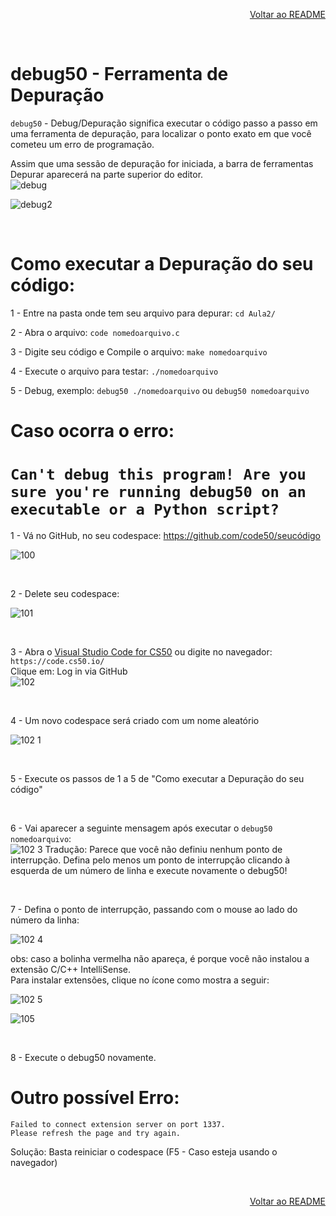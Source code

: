 <p align="right">
   <a href="https://patyfil.github.io/cs50-cc50-harvard/">Voltar ao README</a>
</p>

<br>  

# debug50 - Ferramenta de Depuração  

`debug50` - Debug/Depuração significa executar o código passo a passo em uma ferramenta de depuração, para localizar o ponto exato em que você cometeu um erro de programação.  

Assim que uma sessão de depuração for iniciada, a barra de ferramentas Depurar aparecerá na parte superior do editor.  
![debug](https://user-images.githubusercontent.com/41968938/208586137-2348bb28-b177-4bb2-a4a9-6abb702d3293.jpg)  

![debug2](https://user-images.githubusercontent.com/41968938/208586642-2d0c0005-ed3a-464e-8852-bda67f0a5401.jpg)

<br>  

# Como executar a Depuração do seu código:  
1 - Entre na pasta onde tem seu arquivo para depurar:
`cd Aula2/`  

2 - Abra o arquivo: `code nomedoarquivo.c`  

3 - Digite seu código e Compile o arquivo: `make nomedoarquivo`  

4 - Execute o arquivo para testar: `./nomedoarquivo`  

5 - Debug, exemplo: `debug50 ./nomedoarquivo` ou `debug50 nomedoarquivo`  


# Caso ocorra o erro:  
# ``` Can't debug this program! Are you sure you're running debug50 on an executable or a Python script? ```  

1 - Vá no GitHub, no seu codespace:   https://github.com/code50/seucódigo

![100](https://user-images.githubusercontent.com/41968938/208599070-8f990b5f-f315-4750-b136-eec8aea5bc63.jpg)

<br>  

2 - Delete seu codespace:  

![101](https://user-images.githubusercontent.com/41968938/208599296-453fae3d-834b-4ea2-942e-356ec3e26abf.jpg)  

<br>  

3 - Abra o [Visual Studio Code for CS50](https://code.cs50.io/) ou digite no navegador: `https://code.cs50.io/`  
Clique em: Log in via GitHub  
![102](https://user-images.githubusercontent.com/41968938/208601806-3a59c923-5f89-426b-b882-9ff980a3216a.jpg)  

<br>  

4 - Um novo codespace será criado com um nome aleatório  

![102 1](https://user-images.githubusercontent.com/41968938/208602088-8ed17cf9-98d7-48ff-a97c-ff362969b8d6.jpg)  

<br>  

5 - Execute os passos de 1 a 5 de "Como executar a Depuração do seu código"  

<br>  

6 - Vai aparecer a seguinte mensagem após executar o `debug50 nomedoarquivo`:  
![102 3](https://user-images.githubusercontent.com/41968938/208603525-14dc6ace-90a8-4da9-a7c2-2bcfc248202f.jpg)
Tradução: Parece que você não definiu nenhum ponto de interrupção. Defina pelo menos um ponto de interrupção clicando à esquerda de um número de linha e execute novamente o debug50!

<br>  

7 - Defina o ponto de interrupção, passando com o mouse ao lado do número da linha:  

![102 4](https://user-images.githubusercontent.com/41968938/208604059-7784f6f0-5af5-4c45-ac35-818c8de78fb9.jpg)

obs: caso a bolinha vermelha não apareça, é porque você não instalou a extensão C/C++ IntelliSense.  
Para instalar extensões, clique no ícone como mostra a seguir:  

![102 5](https://user-images.githubusercontent.com/41968938/208604614-df8dc291-b431-44e5-bf6d-9f7b9eab63fb.jpg)

![105](https://user-images.githubusercontent.com/41968938/208607069-6f183730-9f0a-459e-9181-ca13e21ce9de.jpg)

<br>  

8 - Execute o debug50 novamente.

# Outro possível Erro:  
```
Failed to connect extension server on port 1337.
Please refresh the page and try again.
```
Solução: Basta reiniciar o codespace (F5 - Caso esteja usando o navegador)  

<br>  

<p align="right">
   <a href="https://patyfil.github.io/cs50-cc50-harvard/">Voltar ao README</a>
</p>
